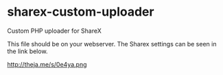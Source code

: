 # sharex-custom-uploader
 Custom PHP uploader for ShareX

This file should be on your webserver. The Sharex settings can be seen in the link below.

http://theja.me/s/0e4ya.png
